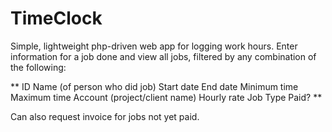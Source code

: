 TimeClock
=========
Simple, lightweight php-driven web app for logging work hours. Enter information for a job done and view all jobs, filtered by any combination of the following:

**
ID
Name (of person who did job)
Start date
End date
Minimum time
Maximum time
Account (project/client name)
Hourly rate
Job Type
Paid?
**

Can also request invoice for jobs not yet paid.
